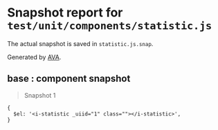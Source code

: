 # Snapshot report for `test/unit/components/statistic.js`

The actual snapshot is saved in `statistic.js.snap`.

Generated by [AVA](https://ava.li).

## base : component snapshot

> Snapshot 1

    {
      $el: '<i-statistic _uiid="1" class=""></i-statistic>',
    }
